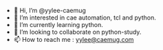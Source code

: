 - 👋 Hi, I’m @yylee-caemug
- 👀 I’m interested in cae automation, tcl and python.
- 🌱 I’m currently learning python.
- 💞️ I’m looking to collaborate on python-study.
- 📫 How to reach me : yylee@caemug.com

<!---
yylee-caemug/yylee-caemug is a ✨ special ✨ repository because its `README.md` (this file) appears on your GitHub profile.
You can click the Preview link to take a look at your changes.
--->
